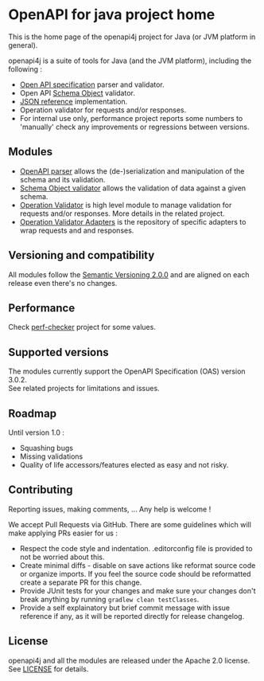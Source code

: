 # OpenAPI for java project home

This is the home page of the openapi4j project for Java (or JVM platform in general).

openapi4j is a suite of tools for Java (and the JVM platform), including the following :
* [Open API specification](https://github.com/OAI/OpenAPI-Specification/blob/master/versions/3.0.2.md) parser and validator.
* Open API [Schema Object](https://github.com/OAI/OpenAPI-Specification/blob/master/versions/3.0.2.md#schemaObject) validator.
* [JSON reference](https://tools.ietf.org/html/draft-pbryan-zyp-json-ref-03) implementation.
* Operation validator for requests and/or responses. 
* For internal use only, performance project reports some numbers to 'manually' check any improvements or regressions between versions.

## Modules

* [OpenAPI parser](https://github.com/openapi4j/openapi4j/tree/master/openapi-parser) allows the (de-)serialization and manipulation of the schema and its validation.
* [Schema Object validator](https://github.com/openapi4j/openapi4j/tree/master/openapi-schema-validator) allows the validation of data against a given schema.
* [Operation Validator](https://github.com/openapi4j/openapi4j/tree/master/openapi-operation-validator) is high level module to manage validation for requests and/or responses. More details in the related project.
* [Operation Validator Adapters](https://github.com/openapi4j/openapi4j/tree/master/openapi-operation-adapters) is the repository of specific adapters to wrap requests and and responses.

## Versioning and compatibility

All modules follow the [Semantic Versioning 2.0.0](https://semver.org) and are aligned on each release even there's no changes.

## Performance

Check [perf-checker](https://github.com/openapi4j/openapi4j/tree/master/openapi-perf-checker) project for some values.

## Supported versions

The modules currently support the OpenAPI Specification (OAS) version 3.0.2.   
See related projects for limitations and issues.

## Roadmap

Until version 1.0 :
* Squashing bugs
* Missing validations
* Quality of life accessors/features elected as easy and not risky.

## Contributing

Reporting issues, making comments, ... Any help is welcome !

We accept Pull Requests via GitHub. There are some guidelines which will make applying PRs easier for us :

* Respect the code style and indentation. .editorconfig file is provided to not be worried about this.
* Create minimal diffs - disable on save actions like reformat source code or organize imports. If you feel the source code should be reformatted create a separate PR for this change.
* Provide JUnit tests for your changes and make sure your changes don't break anything by running `gradlew clean testClasses`.
* Provide a self explainatory but brief commit message with issue reference if any, as it will be reported directly for release changelog.

## License

openapi4j and all the modules are released under the Apache 2.0 license. See [LICENSE](https://github.com/openapi4j/openapi4j/blob/master/LICENSE.md) for details.

